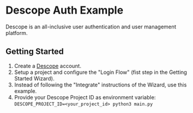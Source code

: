 # Descope Auth Example

Descope is an all-inclusive user authentication and user management platform.

## Getting Started

1. Create a [Descope](https://www.descope.com/) account.
2. Setup a project and configure the "Login Flow" (fist step in the Getting Started Wizard).
3. Instead of following the "Integrate" instructions of the Wizard, use this example.
4. Provide your Descope Project ID as environment variable: `DESCOPE_PROJECT_ID=<your_project_id> python3 main.py`
